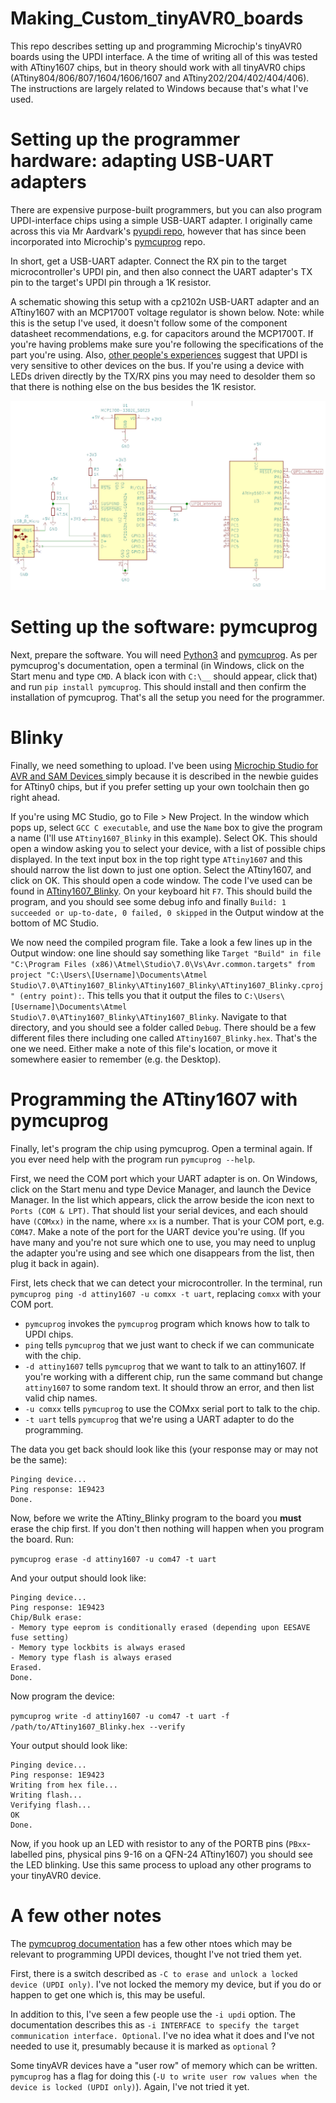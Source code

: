 # Making_Custom_tinyAVR0_boards

This repo describes setting up and programming Microchip's tinyAVR0 boards using the UPDI interface.  A the time of writing all of this was tested with ATtiny1607 chips, but in theory should work with all tinyAVR0 chips (ATtiny804/806/807/1604/1606/1607 and ATtiny202/204/402/404/406).  The instructions are largely related to Windows because that's what I've used.

# Setting up the programmer hardware: adapting USB-UART adapters

There are expensive purpose-built programmers, but you can also program UPDI-interface chips using a simple USB-UART adapter.  I originally came across this via Mr Aardvark's [pyupdi repo](https://github.com/mraardvark/pyupdi/), however that has since been incorporated into Microchip's [pymcuprog](https://github.com/microchip-pic-avr-tools/pymcuprog) repo.

In short, get a USB-UART adapter.  Connect the RX pin to the target microcontroller's UPDI pin, and then also connect the UART adapter's TX pin to the target's UPDI pin through a 1K resistor.

A schematic showing this setup with a cp2102n USB-UART adapter and an ATtiny1607 with an MCP1700T voltage regulator is shown below.  Note: while this is the setup I've used, it doesn't follow some of the component datasheet recommendations, e.g. for capacitors around the MCP1700T.  If you're having problems make sure you're following the specifications of the part you're using.  Also, [other people's experiences](https://github.com/mraardvark/pyupdi/issues/75) suggest that UPDI is very sensitive to other devices on the bus.  If you're using a device with LEDs driven directly by the TX/RX pins you may need to desolder them so that there is nothing else on the bus besides the 1K resistor.


![Schematic of a cp2102n USB-UART adapter set up to program an ATtiny1607 over UPDI](https://raw.githubusercontent.com/UnfinishedStuff/Making_Custom_tinyAVR0_boards/main/images/cp2102n_UPDI_programmer_ATtiny1607.jpg)

# Setting up the software: pymcuprog

Next, prepare the software.  You will need [Python3](https://www.python.org/) and [pymcuprog](https://github.com/microchip-pic-avr-tools/pymcuprog).  As per pymcuprog's documentation, open a terminal (in Windows, click on the Start menu and type `CMD`.  A black icon with `C:\__` should appear, click that) and run `pip install pymcuprog`.  This should install and then confirm the installation of pymcuprog.  That's all the setup you need for the programmer.

# Blinky

Finally, we need something to upload.  I've been using [Microchip Studio for AVR and SAM Devices ](https://www.microchip.com/en-us/development-tools-tools-and-software/microchip-studio-for-avr-and-sam-devices#Downloads) simply because it is described in the newbie guides for ATtiny0 chips, but if you prefer setting up your own toolchain then go right ahead.

If you're using MC Studio, go to File > New Project.  In the window which pops up, select `GCC C executable`, and use the `Name` box to give the program a name (I'll use `ATtiny1607_Blinky` in this example).  Select OK.  This should open a window asking you to select your device, with a list of possible chips displayed.  In the text input box in the top right type `ATtiny1607` and this should narrow the list down to just one option.  Select the ATtiny1607, and click on OK.  This should open a code window.  The code I've used can be found in [ATtiny1607_Blinky](https://github.com/UnfinishedStuff/Making_Custom_tinyAVR0_boards/blob/main/ATtiny1607_Blinky.c).  On your keyboard hit `F7`.  This should build the program, and you should see some debug info and finally `Build: 1 succeeded or up-to-date, 0 failed, 0 skipped` in the Output window at the bottom of MC Studio.

We now need the compiled program file.  Take a look a few lines up in the Output window: one line should say something like `Target "Build" in file "C:\Program Files (x86)\Atmel\Studio\7.0\Vs\Avr.common.targets" from project "C:\Users\[Username]\Documents\Atmel Studio\7.0\ATtiny1607_Blinky\ATtiny1607_Blinky\ATtiny1607_Blinky.cproj" (entry point):`.  This tells you that it output the files to `C:\Users\[Username]\Documents\Atmel Studio\7.0\ATtiny1607_Blinky\ATtiny1607_Blinky`.  Navigate to that directory, and you should see a folder called `Debug`.  There should be a few different files there including one called `ATtiny1607_Blinky.hex`.  That's the one we need.  Either make a note of this file's location, or move it somewhere easier to remember (e.g. the Desktop).

# Programming the ATtiny1607 with pymcuprog

Finally, let's program the chip using pymcuprog.  Open a terminal again.  If you ever need help with the program run `pymcuprog --help`.

First, we need the COM port which your UART adapter is on.  On Windows, click on the Start menu and type Device Manager, and launch the Device Manager.  In the list which appears, click the arrow beside the icon next to `Ports (COM & LPT)`.  That should list your serial devices, and each should have `(COMxx)` in the name, where `xx` is a number.  That is your COM port, e.g. `COM47`.  Make a note of the port for the UART device you're using.  (If you have many and you're not sure which one to use, you may need to unplug the adapter you're using and see which one disappears from the list, then plug it back in again).

First, lets check that we can detect your microcontroller.  In the terminal, run `pymcuprog ping -d attiny1607 -u comxx -t uart`, replacing `comxx` with your COM port.

* `pymcuprog` invokes the `pymcuprog` program which knows how to talk to UPDI chips.
* `ping` tells `pymcuprog` that we just want to check if we can communicate with the chip.
* `-d attiny1607` tells `pymcuprog` that we want to talk to an attiny1607.  If you're working with a different chip, run the same command but change `attiny1607` to some random text.  It should throw an error, and then list valid chip names.
* `-u comxx` tells `pymcuprog` to use the COMxx serial port to talk to the chip.   
* `-t uart` tells `pymcuprog` that we're using a UART adapter to do the programming.

The data you get back should look like this (your response may or may not be the same):

```
Pinging device...
Ping response: 1E9423
Done.
```

Now, before we write the ATtiny_Blinky program to the board you **must** erase the chip first.  If you don't then nothing will happen when you program the board.  Run:

`pymcuprog erase -d attiny1607 -u com47 -t uart`

And your output should look like:

```
Pinging device...
Ping response: 1E9423
Chip/Bulk erase:
- Memory type eeprom is conditionally erased (depending upon EESAVE fuse setting)
- Memory type lockbits is always erased
- Memory type flash is always erased
Erased.
Done.
```

Now program the device:

`pymcuprog write -d attiny1607 -u com47 -t uart -f /path/to/ATtiny1607_Blinky.hex --verify`

Your output should look like:

```
Pinging device...
Ping response: 1E9423
Writing from hex file...
Writing flash...
Verifying flash...
OK
Done.
```

Now, if you hook up an LED with resistor to any of the PORTB pins (`PBxx`-labelled pins, physical pins 9-16 on a QFN-24 ATtiny1607) you should see the LED blinking.  Use this same process to upload any other programs to your tinyAVR0 device.

# A few other notes

The [pymcuprog documentation](https://pypi.org/project/pymcuprog/) has a few other ntoes which may be relevant to programming UPDI devices, thought I've not tried them yet.

First, there is a switch described as `-C to erase and unlock a locked device (UPDI only)`.  I've not locked the memory my device, but if you do or happen to get one which is, this may be useful.

In addition to this, I've seen a few people use the `-i updi` option.  The documentation describes this as `-i INTERFACE to specify the target communication interface. Optional`.  I've no idea what it does and I've not needed to use it, presumably because it is marked as `optional` ?

Some tinyAVR devices have a "user row" of memory which can be written.  `pymcuprog` has a flag for doing this (`-U to write user row values when the device is locked (UPDI only)`).  Again, I've not tried it yet.

